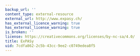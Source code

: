 ```yaml
---
backup_url: ''
content_type: external-resource
external_url: http://www.expasy.ch/
has_external_licence_warning: true
has_external_license_warning: true
is_broken: ''
license: https://creativecommons.org/licenses/by-nc-sa/4.0/
title: ExPASy
uid: 7cdfa862-2c5b-43cc-9ee2-c0749edea8f5
---
```

